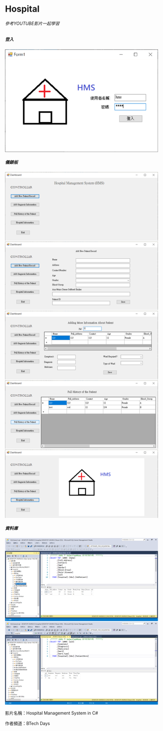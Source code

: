 # Hospital

###### 參考YOUTUBE影片一起學習

##### 登入
![alt 登入](md-img/login.png)

##### 儀錶板
![alt ](md-img/controller.png)
![alt ](md-img/newPatient.png)
![alt ](md-img/moreInformationPatient.png)
![alt ](md-img/fullHistoryPatient.png)
![alt ](md-img/hospitalInformation.png)

##### 資料庫
![alt ](md-img/AddPatient.png)
![alt ](md-img/PatientMore.png)

影片名稱：Hospital Management System in C#

作者頻道：BTech Days